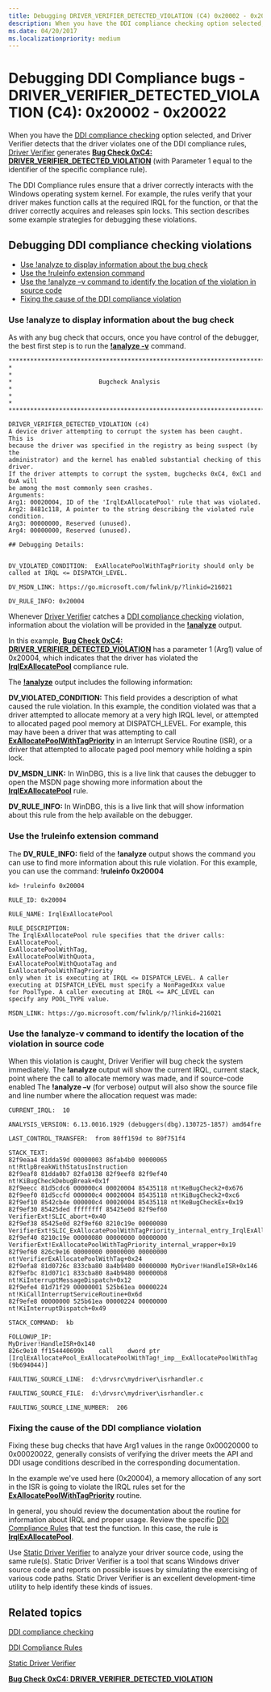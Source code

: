 ```yaml
---
title: Debugging DRIVER_VERIFIER_DETECTED_VIOLATION (C4) 0x20002 - 0x20022
description: When you have the DDI compliance checking option selected, and Driver Verifier detects that the driver violates one of the DDI compliance rules, Driver Verifier generates Bug Check 0xC4 DRIVER_VERIFIER_DETECTED_VIOLATION (with Parameter 1 equal to the identifier of the specific compliance rule).
ms.date: 04/20/2017
ms.localizationpriority: medium
---
```


# Debugging DDI Compliance bugs - DRIVER\_VERIFIER\_DETECTED\_VIOLATION (C4): 0x20002 - 0x20022


When you have the [DDI compliance checking](ddi-compliance-checking.md) option selected, and Driver Verifier detects that the driver violates one of the DDI compliance rules, [Driver Verifier](driver-verifier.md) generates [**Bug Check 0xC4: DRIVER\_VERIFIER\_DETECTED\_VIOLATION**](../debugger/bug-check-0xc4--driver-verifier-detected-violation.md) (with Parameter 1 equal to the identifier of the specific compliance rule).

The DDI Compliance rules ensure that a driver correctly interacts with the Windows operating system kernel. For example, the rules verify that your driver makes function calls at the required IRQL for the function, or that the driver correctly acquires and releases spin locks. This section describes some example strategies for debugging these violations.

## Debugging DDI compliance checking violations


-   [Use !analyze to display information about the bug check](#use-analyze-to-display-information-about-the-bug-check)
-   [Use the !ruleinfo extension command](#use-the-ruleinfo-extension-command)
-   [Use the !analyze –v command to identify the location of the violation in source code](#use-the-analyze-v-command-to-identify-the-location-of-the-violation-in-source-code)
-   [Fixing the cause of the DDI compliance violation](#fixing-the-cause-of-the-ddi-compliance-violation)

### Use !analyze to display information about the bug check

As with any bug check that occurs, once you have control of the debugger, the best first step is to run the [**!analyze -v**](../debugger/-analyze.md) command.

```
*******************************************************************************
*                                                                             *
*                        Bugcheck Analysis                                    *
*                                                                             *
*******************************************************************************

DRIVER_VERIFIER_DETECTED_VIOLATION (c4)
A device driver attempting to corrupt the system has been caught.  This is
because the driver was specified in the registry as being suspect (by the
administrator) and the kernel has enabled substantial checking of this driver.
If the driver attempts to corrupt the system, bugchecks 0xC4, 0xC1 and 0xA will
be among the most commonly seen crashes.
Arguments:
Arg1: 00020004, ID of the 'IrqlExAllocatePool' rule that was violated.
Arg2: 8481c118, A pointer to the string describing the violated rule condition.
Arg3: 00000000, Reserved (unused).
Arg4: 00000000, Reserved (unused).

## Debugging Details:


DV_VIOLATED_CONDITION:  ExAllocatePoolWithTagPriority should only be called at IRQL <= DISPATCH_LEVEL.

DV_MSDN_LINK: https://go.microsoft.com/fwlink/p/?linkid=216021

DV_RULE_INFO: 0x20004
```

Whenever [Driver Verifier](driver-verifier.md) catches a [DDI compliance checking](ddi-compliance-checking.md) violation, information about the violation will be provided in the [**!analyze**](../debugger/-analyze.md) output.

In this example, [**Bug Check 0xC4: DRIVER\_VERIFIER\_DETECTED\_VIOLATION**](../debugger/bug-check-0xc4--driver-verifier-detected-violation.md) has a parameter 1 (Arg1) value of 0x20004, which indicates that the driver has violated the [**IrqlExAllocatePool**](./wdm-irqlexallocatepool.md) compliance rule.

The [**!analyze**](../debugger/-analyze.md) output includes the following information:

**DV\_VIOLATED\_CONDITION:** This field provides a description of what caused the rule violation. In this example, the condition violated was that a driver attempted to allocate memory at a very high IRQL level, or attempted to allocated paged pool memory at DISPATCH\_LEVEL. For example, this may have been a driver that was attempting to call [**ExAllocatePoolWithTagPriority**](/windows-hardware/drivers/ddi/wdm/nf-wdm-exallocatepoolwithtagpriority) in an Interrupt Service Routine (ISR), or a driver that attempted to allocate paged pool memory while holding a spin lock.

**DV\_MSDN\_LINK:** In WinDBG, this is a live link that causes the debugger to open the MSDN page showing more information about the [**IrqlExAllocatePool**](./wdm-irqlexallocatepool.md) rule.

**DV\_RULE\_INFO:** In WinDBG, this is a live link that will show information about this rule from the help available on the debugger.

### Use the !ruleinfo extension command

The **DV\_RULE\_INFO:** field of the **!analyze** output shows the command you can use to find more information about this rule violation. For this example, you can use the command: **!ruleinfo 0x20004**

```
kd> !ruleinfo 0x20004

RULE_ID: 0x20004

RULE_NAME: IrqlExAllocatePool

RULE_DESCRIPTION:
The IrqlExAllocatePool rule specifies that the driver calls:
ExAllocatePool,
ExAllocatePoolWithTag,
ExAllocatePoolWithQuota,
ExAllocatePoolWithQuotaTag and
ExAllocatePoolWithTagPriority
only when it is executing at IRQL <= DISPATCH_LEVEL. A caller
executing at DISPATCH_LEVEL must specify a NonPagedXxx value
for PoolType. A caller executing at IRQL <= APC_LEVEL can
specify any POOL_TYPE value.

MSDN_LINK: https://go.microsoft.com/fwlink/p/?linkid=216021
```

### Use the !analyze-v command to identify the location of the violation in source code

When this violation is caught, Driver Verifier will bug check the system immediately. The **!analyze** output will show the current IRQL, current stack, point where the call to allocate memory was made, and if source-code enabled The **!analyze –v** (for verbose) output will also show the source file and line number where the allocation request was made:

```
CURRENT_IRQL:  10

ANALYSIS_VERSION: 6.13.0016.1929 (debuggers(dbg).130725-1857) amd64fre

LAST_CONTROL_TRANSFER:  from 80ff159d to 80f751f4

STACK_TEXT:  
82f9eaa4 81dda59d 00000003 86fab4b0 00000065 nt!RtlpBreakWithStatusInstruction
82f9eaf8 81dda0b7 82fa0138 82f9eef8 82f9ef40 nt!KiBugCheckDebugBreak+0x1f
82f9eecc 81d5cdc6 000000c4 00020004 85435118 nt!KeBugCheck2+0x676
82f9eef0 81d5ccfd 000000c4 00020004 85435118 nt!KiBugCheck2+0xc6
82f9ef10 8542cb4e 000000c4 00020004 85435118 nt!KeBugCheckEx+0x19
82f9ef30 85425ded ffffffff 85425e0d 82f9ef60 VerifierExt!SLIC_abort+0x40
82f9ef38 85425e0d 82f9ef60 8210c19e 00000080 VerifierExt!SLIC_ExAllocatePoolWithTagPriority_internal_entry_IrqlExAllocatePool+0x6f
82f9ef40 8210c19e 00000080 00000000 00000000 VerifierExt!ExAllocatePoolWithTagPriority_internal_wrapper+0x19
82f9ef60 826c9e16 00000000 00000000 00000000 nt!VerifierExAllocatePoolWithTag+0x24
82f9efa8 81d0726c 833cba80 8a4b9480 00000000 MyDriver!HandleISR+0x146
82f9efbc 81d071c1 833cba80 8a4b9480 000000b8 nt!KiInterruptMessageDispatch+0x12
82f9efe4 81d71f29 00000001 525b61ea 00000224 nt!KiCallInterruptServiceRoutine+0x6d
82f9efe8 00000000 525b61ea 00000224 00000000 nt!KiInterruptDispatch+0x49

STACK_COMMAND:  kb

FOLLOWUP_IP: 
MyDriver!HandleISR+0x140
826c9e10 ff154440699b    call    dword ptr [IrqlExAllocatePool_ExAllocatePoolWithTag!_imp__ExAllocatePoolWithTag (9b694044)]

FAULTING_SOURCE_LINE:  d:\drvsrc\mydriver\isrhandler.c

FAULTING_SOURCE_FILE:  d:\drvsrc\mydriver\isrhandler.c

FAULTING_SOURCE_LINE_NUMBER:  206
```

### Fixing the cause of the DDI compliance violation

Fixing these bug checks that have Arg1 values in the range 0x00020000 to 0x00020022, generally consists of verifying the driver meets the API and DDI usage conditions described in the corresponding documentation.

In the example we've used here (0x20004), a memory allocation of any sort in the ISR is going to violate the IRQL rules set for the [**ExAllocatePoolWithTagPriority**](/windows-hardware/drivers/ddi/wdm/nf-wdm-exallocatepoolwithtagpriority) routine.

In general, you should review the documentation about the routine for information about IRQL and proper usage. Review the specific [DDI Compliance Rules](/windows-hardware/drivers/ddi/index) that test the function. In this case, the rule is [**IrqlExAllocatePool**](./wdm-irqlexallocatepool.md).

Use [Static Driver Verifier](static-driver-verifier.md) to analyze your driver source code, using the same rule(s). Static Driver Verifier is a tool that scans Windows driver source code and reports on possible issues by simulating the exercising of various code paths. Static Driver Verifier is an excellent development-time utility to help identify these kinds of issues.

## Related topics


[DDI compliance checking](ddi-compliance-checking.md)

[DDI Compliance Rules](/windows-hardware/drivers/ddi/index)

[Static Driver Verifier](static-driver-verifier.md)

[**Bug Check 0xC4: DRIVER\_VERIFIER\_DETECTED\_VIOLATION**](../debugger/bug-check-0xc4--driver-verifier-detected-violation.md)

 

